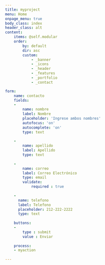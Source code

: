 ```yaml
---
title: myproject
menu: Home
onpage_menu: true
body_class: index
header_class: alt
content:
    items: @self.modular
    order:
        by: default
        dir: asc
        custom:
            - _banner
            - _icons
            - _header
            - _features
            - _portfolio
            - _contact

form:
    name: contacto
    fields:
    -
        name: nombre
        label: Nombre
        placeholder: 'Ingrese ambos nombres'
        autofocus: 'on'
        autocomplete: 'on'
        type: text
        
    -
        name: apellido
        label: Apellido
        type: text
        
    -
        name: correo
        label: Correo Electrónico
        type: email
        validate:
            required : true
        
    - 
      name: telefono
      label: Telefono
      placeholder: 212-222-2222
      type: text
    
    buttons:
    -
        type : submit
        value : Enviar
    
    process:
    - myaction
    
---
```



